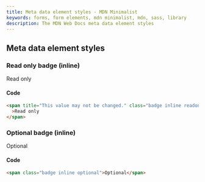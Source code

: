 ```yaml
---
title: Meta data element styles - MDN Minimalist
keywords: forms, form elements, mdn minimalist, mdn, sass, library
description: The MDN Web Docs meta data element styles
---
```


## Meta data element styles

### Read only badge (inline)

<span title="This value may not be changed." class="badge inline readonly">Read only </span>

#### Code

```html
<span title="This value may not be changed." class="badge inline readonly"
  >Read only
</span>
```

### Optional badge (inline)

<span class="badge inline optional">Optional</span>

#### Code

```html
<span class="badge inline optional">Optional</span>
```
